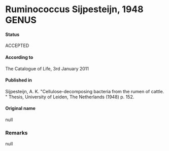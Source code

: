 # Ruminococcus Sijpesteijn, 1948 GENUS

#### Status
ACCEPTED

#### According to
The Catalogue of Life, 3rd January 2011

#### Published in
Sijpesteijn, A. K. "Cellulose-decomposing bacteria from the rumen of cattle. " Thesis, University of Leiden, The Netherlands (1948) p. 152.

#### Original name
null

### Remarks
null